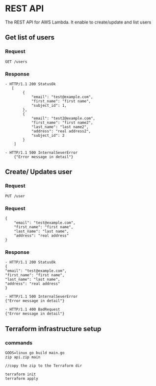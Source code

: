 # REST API

The REST API for AWS Lambda. It enable to create/update and list users

## Get list of users

### Request

`GET /users`


### Response
    - HTTP/1.1 200 StatusOk   
       [
            {
                "email": "test@example.com", 
                "first_name": "first name",
                "subject_id": 1,
            }, 
            {
                "email": "test2@example.com", 
                "first_name": "first name2",
                "last_name": "last name2",
                "address": "real address2",
                "subject_id": 2
            }
        ]
    
    - HTTP/1.1 500 InternalSeverError
        {"Error message in detail"}  


## Create/ Updates user

### Request

`PUT /user`

### Request
    {
        "email": "test@example.com", 
        "first_name": "first name",
        "last_name": "last name",
        "address": "real address" 
    }

### Response

    - HTTP/1.1 200 StatusOk
    {
    "email": "test@example.com", 
    "first_name": "first name",
    "last_name": "last name",
    "address": "real address" 
    }
    
    - HTTP/1.1 500 InternalSeverError
    {"Error message in detail"}
    
    - HTTP/1.1 400 BadRequest
    {"Error message in detail"}

    
## Terraform infrastructure setup

### commands
    GOOS=linux go build main.go
    zip api.zip main
    
    //copy the zip to the Terraform dir
    
    terraform init
    terraform apply
    